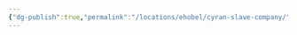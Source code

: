 ```yaml
---
{"dg-publish":true,"permalink":"/locations/ehobel/cyran-slave-company/","tags":["Undiscovered"],"updated":"2025-02-13T18:05:14.267+00:00"}
---
```


